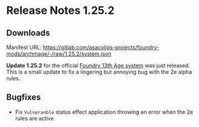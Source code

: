 # Release Notes 1.25.2

## Downloads

Manifest URL: https://gitlab.com/asacolips-projects/foundry-mods/archmage/-/raw/1.25.2/system.json

**Update 1.25.2** for the official [Foundry 13th Age system](https://foundryvtt.com/packages/archmage)
was just released. This is a small update to fix a lingering but annoying bug with the 2e alpha rules.

## Bugfixes

- Fix `Vulneranble` status effect application throwing an error when the 2e rules are active

